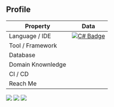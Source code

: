 
<!-- sample badge demo https://simpleicons.org/ -->
## Profile
Property                 | Data  
-------------------------|------
Language / IDE           | [![C# Badge](https://img.shields.io/badge/-Pycharm-239120?style=flat&logo=Python&logoColor=white)](https://github.com/search?l=python&q=user%3ARaySin8411&type=Repositories)
Tool / Framework         |
Database         |
Domain Knownledge        |
CI / CD                  |
Reach Me                 |

[![](https://github-profile-summary-cards.vercel.app/api/cards/profile-details?username=RaySin8411&theme=monokai)](https://github-profile-summary-cards.vercel.app)
[![](https://github-profile-summary-cards.vercel.app/api/cards/stats?username=RaySin8411&theme=monokai)](https://github-profile-summary-cards.vercel.app) 
[![](https://github-profile-summary-cards.vercel.app/api/cards/repos-per-language?username=RaySin8411&theme=monokai&hide=jupyter%20notebook,css,scss,html)](https://github-profile-summary-cards.vercel.app)
